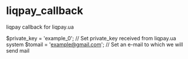 # liqpay_callback
liqpay callback for liqpay.ua


$private_key = 'example_0'; // Set private_key received from liqpay.ua system
$tomail = 'example@gmail.com'; // Set an e-mail to which we will send mail
